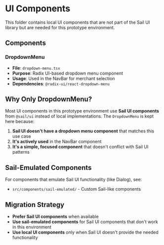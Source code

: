 # UI Components

This folder contains local UI components that are not part of the Sail UI library but are needed for this prototype environment.

## Components

### DropdownMenu
- **File**: `dropdown-menu.tsx`
- **Purpose**: Radix UI-based dropdown menu component
- **Usage**: Used in the NavBar for merchant selection
- **Dependencies**: `@radix-ui/react-dropdown-menu`

## Why Only DropdownMenu?

Most UI components in this prototype environment use **Sail UI components** from `@sail/ui` instead of local implementations. The `DropdownMenu` is kept here because:

1. **Sail UI doesn't have a dropdown menu component** that matches this use case
2. **It's actively used** in the NavBar component
3. **It's a simple, focused component** that doesn't conflict with Sail UI patterns

## Sail-Emulated Components

For components that emulate Sail UI functionality (like Dialog), see:
- `src/components/sail-emulated/` - Custom Sail-like components

## Migration Strategy

- **Prefer Sail UI components** when available
- **Use sail-emulated components** for Sail UI components that don't work in this environment
- **Use local UI components** only when Sail UI doesn't provide the needed functionality 